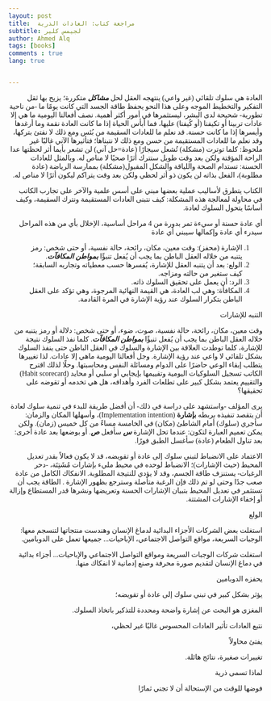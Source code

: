 ```yaml
---
layout: post
title:  مراجعة كتاب: العادات الذرية
subtitle: لجيمس كلير
author: Ahmed Alq
tags: [books]
comments : true
lang: true


---
```


<div dir="rtl" style="font-family: 'Amiri', serif;" markdown="1">


العادة هي سلوك تلقائي (غير واعي) ينتهجه العقل لحل ***مشاكل*** متكررة؛ يزيح بها ثقل التفكير والتخطيط الموجه وعلى هذا النحو يحفظ طاقة الجسد التي كانت يومًا ما -من ناحية تطورية- شحيحة لدى البشر، ليستثمرها في أمور أكثر أهمية. نصف أفعالنا اليومية ما هي إلا عادات تربينا أو تكيفنا (أو كُيفنا) عليها، فما أبأس الحياة إذا ما كانت العادة نقمة وما أرغدها وأيسرها إذا ما كانت حسنة. قد نعلم ما للعادات السقيمة من بُئس ومع ذلك لا نفتئ بتركها، وقد نعلم ما للعادات المستقيمة من حسن ومع ذلك لا نتبناها؛ فتأثيرها الآني غالبًا غير ملحوظ: كلما توترت (مشكلة) تُشعل سيجارًا (عادة=حل آني) لن تشعر بأيما أثر لحظتها عدا الراحة المؤقتة ولكن بعد وقت طويل ستترك أثرًا صحيًا لا مناص له. وبالمثل للعادات الحسنة: تستدام الصحة واللياقة والشكل المقبول(مشكلة) بممارسة الرياضة (عادة مطلوبة)، الفعل بذاته لن يكون ذو أثر لحظي ولكن بعد وقت يتراكم ليكون أثرًا لا مناص له. 

الكتاب يتطرق لأساليب عملية بعضها مبني على أسس علمية والآخر على تجارب الكاتب في محاولة لمعالجة هذه المشكلة: كيف نتبنى العادات المستقيمة ونترك السقيمة، وكيف أساسًا يتحول السلوك لعادة.



أي عادة حسنة أو سيءة تمر بدورة من 4 مراحل أساسية، الإخلال بأي من هذه المراحل سيدرء أي عادة وإكمالها سيبني أي عادة

1. الإشارة (محفز): وقت معين، مكان، رائحة، حالة نفسية، أو حتى شخص: رمز يتنبه من خلاله العقل الباطن بما يجب أن يُفعل تنبؤًا ***بمواطن المكافآت***.
2. الولع: بعد أن يتنبه العقل للإشارة، يُفسرها حسب معطياته وتجاربه السابقة؛ كيف ستغير من حالته ومزاجه. 
3. الرد: أن يعمل على تحقيق السلوك ذاته. 
4. المكافأة: وهي لب العادة، هي القيمة النهائية المرجوة، وهي تؤكد على العقل الباطن بتكرار السلوك عند رؤية الإشارة في المرة القادمة.

التنبه للإشارات

 وقت معين، مكان، رائحة، حالة نفسية، صوت، ضوء، أو حتى شخص: دلالة أو رمز يتنبه من خلاله العقل الباطن بما يجب أن يُفعل تنبؤًا ***بمواطن المكافآت***. كلما نفذ السلوك نتيجة للإشارة، كلما توطدت العلاقة بين الإشارة والسلوك في العقل الباطن حتى ينفذ السلوك بشكل تلقائي لا واعي عند رؤية الإشارة. وجل أفعالنا اليومية ماهي إلا عادات. لذا تغييرها يتطلب إبقاء الوعي حاضرًا على الدوام ومسائلة النفس ومحاسبتها. وحلًا لذلك اقترح الكاتب تسجيل السلوكيات اليومية وتقييمها بإيجابي أو سلبي أو محايد (Habit scorecard) والتقييم يعتمد بشكل كبير على تطلعات الفرد وأهدافه، هل هي تخدمه أو تقوضه على تحقيقها؟ 

 يرى المؤلف -واستشهد على دراسة في ذلك- أن أفضل طريقة للبدء في تنمية سلوك لعادة أن يتقصد تنفيذه بربطه **بإشارة** (Implementation intention)، وأسهلها المكان والزمان: سأجري (سلوك) أمام الشاطئ (مكان) في الخامسة مساءً من كل خميس (زمان). ولكن يمكن تعميم العبارة لتكون: عندما تحل الإشارة ***س*** سأفعل ***ص***. أو بوضعها بعد عادة أخرى: بعد تناول الطعام (عادة) سأغسل الطبق فورًا. 

الاعتماد على الانضباط لتبني سلوك إلى عادة أو تقويضه، قد لا يكون فعالاً بقدر تعديل المحيط (حيث الإشارات)؛ الانضباط لوحده في محيط مليء بإشارات مُشَتِتَة، -دحر الرغبات- يستنزف طاقة الجسم، وقد لا يؤدي للنتيجة المطلوبة. الانفكاك الكامل من عادة صعب جدًا وحتى لو تم ذلك فإن الرغبة متأصلة وسترجع بظهور الإشارة . الطاقة يجب أن تستثمر في تعديل المحيط بتبيان الإشارات الحسنة وتعريضها ونشرها قدر المستطاع وإزالة أو إخفاء الإشارات المشتتة. 

الولع

استغلت بعض الشركات الأجزاء البدائية لدماغ الإنسان وهندست منتجاتها لتنسجم معها: الوجبات السريعة، مواقع التواصل الاجتماعي، الإباحيات... جميعها تعمل على الدوبامين.  

استغلت شركات الوجبات السريعة ومواقع التواصل الاجتماعي والإباحيات...  أجزاء بدائية في دماغ الإنسان لتقديم صورة محرفة وصنع إدمانية لا انفكاك منها. 

يحفزه الدوبامين

 يؤثر بشكل كبير في تبني سلوك إلى عادة أو تقويضه؛

المغزى هو البحث عن إشارة واضحة ومحددة للتذكير باتخاذ السلوك.

 نتبع العادات تأثير العادات المحسوس غالبًا غير لحظي،  

يفتئ محاولاً

تغييرات صغيرة، نتائج هائلة.

لماذا تسمى ذرية

فوضها للوقت من الإستحالة أن لا تجني ثمارًا

​      